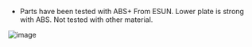 - Parts have been tested with ABS+ From ESUN. Lower plate is strong with ABS. Not tested with other material.

![image](https://user-images.githubusercontent.com/37383368/145131692-f4ffa2b5-504a-4d41-9c9a-cfff823a4246.png)
